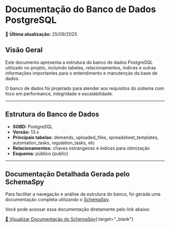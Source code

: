 # Documentação do Banco de Dados PostgreSQL

📅 **Última atualização:** 25/09/2025

## Visão Geral

Este documento apresenta a estrutura do banco de dados PostgreSQL utilizado no projeto, incluindo tabelas, relacionamentos, índices e outras informações importantes para o entendimento e manutenção da base de dados.

O banco de dados foi projetado para atender aos requisitos do sistema com foco em performance, integridade e escalabilidade.

---

## Estrutura do Banco de Dados

- **SGBD:** PostgreSQL
- **Versão:** 13.x
- **Principais tabelas:** demands, uploaded_files, spreadsheet_templates, automation_tasks, regulation_tasks, etc 
- **Relacionamentos:** chaves estrangeiras e índices para otimização
- **Esquema:** público (public)

---

## Documentação Detalhada Gerada pelo SchemaSpy

Para facilitar a navegação e análise da estrutura do banco, foi gerada uma documentação completa utilizando o [SchemaSpy](http://schemaspy.org/).

Você pode acessar essa documentação diretamente pelo link abaixo:

[🔗 Visualizar Documentação do SchemaSpy](../banco-de-dados/documentacao/index.html){:target="_blank"}
